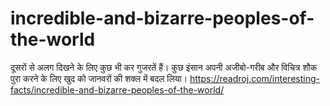# incredible-and-bizarre-peoples-of-the-world
दूसरों से अलग दिखने के लिए कुछ भी कर गुजरतें हैं। कुछ इंसान अपनी अजीबो-गरीब और विचित्र शौक पुरा करने के लिए खुद को जानवरों की शक्ल में बदल लिया। https://readroj.com/interesting-facts/incredible-and-bizarre-peoples-of-the-world/
